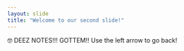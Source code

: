 ```yaml
---
layout: slide
title: "Welcome to our second slide!"
---
```

:nerd_face: DEEZ NOTES!!! GOTTEM!!
Use the left arrow to go back!

